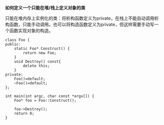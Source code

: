 **如何定义一个只能在堆/栈上定义对象的类**

只能在堆内存上实例化的类：将析构函数定义为private，在栈上不能自动调用析构函数，只能手动调用。也可以将构造函数定义为private，但这样需要手动写一个函数实现对象的构造。

```
class Foo { 
public:
    static Foo* Construct() { 
        return new Foo;
    }
    void Destroy() const{ 
        delete this;
    }
private:
    Foo()=default;
    ~Foo()=default;
};

int main(int argc, char const *argv[]) {
    Foo* foo = Foo::Construct();

    foo->Destroy();
    return 0;
}
```